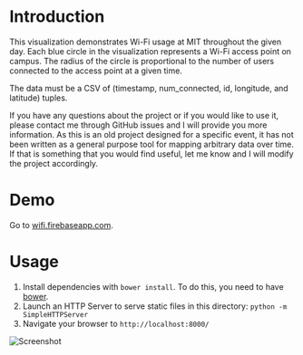 # Introduction
This visualization demonstrates Wi-Fi usage at MIT throughout the given day. Each blue circle in the visualization represents a Wi-Fi access point on campus. The radius of the circle is proportional to the number of users connected to the access point at a given time.

The data must be a CSV of (timestamp, num_connected, id, longitude, and latitude) tuples.

If you have any questions about the project or if you would like to use it, please contact me through GitHub issues and I will provide you more information. As this is an old project designed for a specific event, it has not been written as a general purpose tool for mapping arbitrary data over time. If that is something that you would find useful, let me know and I will modify the project accordingly.

# Demo

Go to [wifi.firebaseapp.com](http://wifi.firebaseapp.com).
# Usage

1. Install dependencies with `bower install`. To do this, you need to have [bower](http://bower.io/).
2. Launch an HTTP Server to serve static files in this directory: `python -m SimpleHTTPServer`
3. Navigate your browser to `http://localhost:8000/`

![Screenshot](https://raw.githubusercontent.com/hariharsubramanyam/mit-wifi-data-vis/master/images/screenshot.png)
